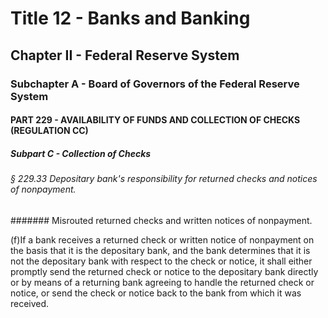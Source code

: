 
# Title 12 - Banks and Banking
## Chapter II - Federal Reserve System
### Subchapter A - Board of Governors of the Federal Reserve System
#### PART 229 - AVAILABILITY OF FUNDS AND COLLECTION OF CHECKS (REGULATION CC)
##### Subpart C - Collection of Checks
###### § 229.33 Depositary bank's responsibility for returned checks and notices of nonpayment.
####### Misrouted returned checks and written notices of nonpayment.

(f)If a bank receives a returned check or written notice of nonpayment on the basis that it is the depositary bank, and the bank determines that it is not the depositary bank with respect to the check or notice, it shall either promptly send the returned check or notice to the depositary bank directly or by means of a returning bank agreeing to handle the returned check or notice, or send the check or notice back to the bank from which it was received.
